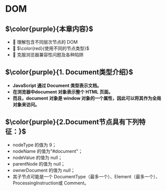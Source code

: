 # DOM

## $\color{purple}{本章内容}$

-  理解包含不同层次节点的 DOM
-  $\color{red}{使用不同的节点类型}$
-  克服浏览器兼容性问题及各种陷阱
  
## $\color{purple}{1. Document类型介绍}$

- **JavaScript 通过 Document 类型表示文档。**
- **在浏览器中document 对象表示整个 HTML 页面。**
- **而且，document 对象是 window 对象的一个属性，因此可以将其作为全局对象来访问。**

## $\color{purple}{2.Document节点具有下列特征：}$

- nodeType 的值为 9；
- nodeName 的值为"#document"；
- nodeValue 的值为 null；
- parentNode 的值为 null；
- ownerDocument 的值为 null；
- 其子节点可能是一个 DocumentType（最多一个）、Element（最多一个）、ProcessingInstruction或 Comment。
